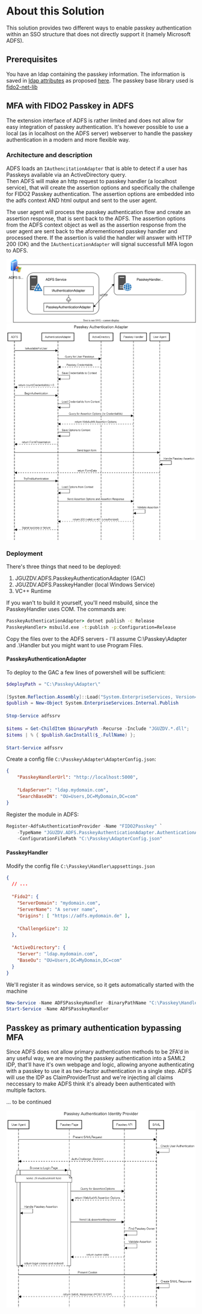 # About this Solution

This solution provides two different ways to enable passkey authentication within an SSO structure that does not directly support it (namely Microsoft ADFS).

## Prerequisites

You have an ldap containing the passkey information.
The information is saved in [ldap attributes](./docs/LdapSchema.md) as proposed [here](https://github.com/passwordless-lib/fido2-net-lib/blob/ActiveDirectory/fido2-net-lib/ActiveDirectoryStore.cs).
The passkey base library used is [fido2-net-lib](https://github.com/passwordless-lib/fido2-net-lib)

## MFA with FIDO2 Passkey in ADFS

The extension interface of ADFS is rather limited and does not allow for easy integration of passkey authentication.
It's however possible to use a local (as in localhost on the ADFS server) webserver to handle the passkey authentication in a modern and more flexible way.

### Architecture and description

ADFS loads an `IAuthencitationAdapter` that is able to detect if a user has Passkeys available via an ActiveDirectory query.  
Then ADFS will make an http request to passkey handler (a localhost service), that will create the assertion options and specifically the challenge for FIDO2 Passkey authentication.
The assertion options are embedded into the adfs context AND html output and sent to the user agent.

The user agent will process the passkey authentication flow and create an assertion response, that is sent back to the ADFS.
The assertion options from the ADFS context object as well as the assertion response from the user agent are sent back to the aforementioned passkey handler and processed there.
If the assertion is valid the handler will answer with HTTP 200 (OK) and the `IAuthenticationAdapter` will signal successfull MFA logon to ADFS.

![Architecture Overview](./docs/PasskeyHandler-Architecture.drawio.svg)
![MFA Sequence Diagram](./docs/PasskeyHandler-SequenceDiagram.png)

### Deployment

There's three things that need to be deployed:

1. JGUZDV.ADFS.PasskeyAuthenticationAdapter (GAC)
2. JGUZDV.ADFS.PasskeyHandler (local Windows Service)
3. VC++ Runtime

If you wan't to build it yourself, you'll need msbuild, since the PasskeyHandler uses COM.
The commands are:

```cmd
PasskeyAuthenticationAdapter> dotnet publish -c Release
PasskeyHandler> msbuild.exe -t:publish -p:Configuration=Release
```

Copy the files over to the ADFS servers - I'll assume C:\Passkey\Adapter and .\Handler but you might want to use Program Files.

#### PasskeyAuthenticationAdapter

To deploy to the GAC a few lines of powershell will be sufficient:
```powershell
$deployPath = "C:\Passkey\Adapter\"

[System.Reflection.Assembly]::Load("System.EnterpriseServices, Version=4.0.0.0, Culture=neutral, PublicKeyToken=b03f5f7f11d50a3a")
$publish = New-Object System.EnterpriseServices.Internal.Publish

Stop-Service adfssrv

$items = Get-ChildItem $binaryPath -Recurse -Include "JGUZDV.*.dll";
$items | % { $publish.GacInstall($_.FullName) };

Start-Service adfssrv
```

Create a config file `C:\Passkey\Adapter\AdapterConfig.json`:

```json
{
    "PasskeyHandlerUrl": "http://localhost:5000",

    "LdapServer": "ldap.mydomain.com",
    "SearchBaseDN": "OU=Users,DC=MyDomain,DC=com"
}
```

Register the module in ADFS:

```powershell
Register-AdfsAuthenticationProvider -Name "FIDO2Passkey" `
    -TypeName "JGUZDV.ADFS.PasskeyAuthenticationAdapter.AuthenticationAdapter, JGUZDV.ADFS.PasskeyAuthenticationAdapter, Version=1.0.0.0, Culture=neutral, PublicKeyToken=7c2a44869db3d938" `
    -ConfigurationFilePath "C:\Passkey\AdapterConfig.json"
```

#### PasskeyHandler

Modify the config file `C:\Passkey\Handler\appsettings.json`

```json
{
  // ...

  "Fido2": {
    "ServerDomain": "mydomain.com",
    "ServerName": "A server name",
    "Origins": [ "https://adfs.mydomain.de" ],

    "ChallengeSize": 32
  },

  "ActiveDirectory": {
    "Server": "ldap.mydomain.com",
    "BaseOu": "OU=Users,DC=MyDomain,DC=com"
  }
}
```

We'll register it as windows service, so it gets automatically started with the machine

```powershell
New-Service -Name ADFSPasskeyHandler -BinaryPathName "C:\Passkey\Handler\JGUZDV.ADFS.PasskeyHandler.exe"
Start-Service -Name ADFSPasskeyHandler
```




## Passkey as primary authentication bypassing MFA

Since ADFS does not allow primary authentication methods to be 2FA'd in any useful way, we are moving the passkey authentication into a SAML2 IDP, that'll have it's own webpage and logic, allowing anyone authenticating with a passkey to use it as two-factor authentication in a single step.
ADFS will use the IDP as ClaimProviderTrust and we're injecting all claims neccessary to make ADFS think it's already been authenticated with multiple factors.

... to be continued

![PKAuth Sequence Diagram](./docs/PasskeyAuth-SequenceDiagram.png)